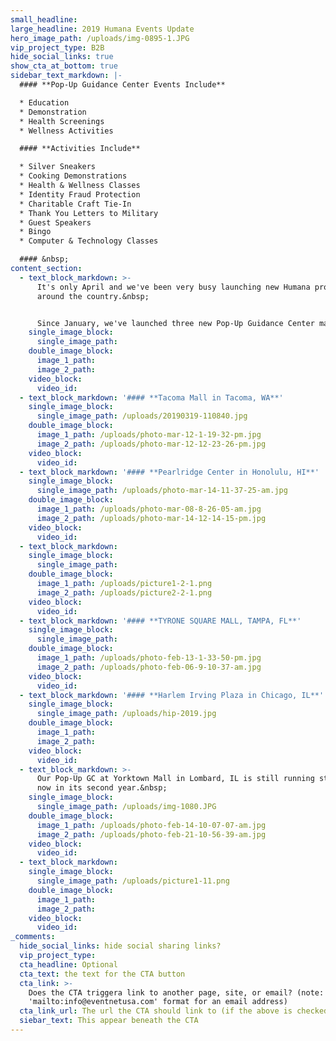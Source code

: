 ```yaml
---
small_headline:
large_headline: 2019 Humana Events Update
hero_image_path: /uploads/img-0895-1.JPG
vip_project_type: B2B
hide_social_links: true
show_cta_at_bottom: true
sidebar_text_markdown: |-
  #### **Pop-Up Guidance Center Events Include**

  * Education
  * Demonstration
  * Health Screenings
  * Wellness Activities

  #### **Activities Include**

  * Silver Sneakers
  * Cooking Demonstrations
  * Health & Wellness Classes
  * Identity Fraud Protection
  * Charitable Craft Tie-In
  * Thank You Letters to Military
  * Guest Speakers
  * Bingo
  * Computer & Technology Classes

  #### &nbsp;
content_section:
  - text_block_markdown: >-
      It's only April and we've been very busy launching new Humana programs
      around the country.&nbsp;


      Since January, we've launched three new Pop-Up Guidance Center markets.
    single_image_block:
      single_image_path:
    double_image_block:
      image_1_path:
      image_2_path:
    video_block:
      video_id:
  - text_block_markdown: '#### **Tacoma Mall in Tacoma, WA**'
    single_image_block:
      single_image_path: /uploads/20190319-110840.jpg
    double_image_block:
      image_1_path: /uploads/photo-mar-12-1-19-32-pm.jpg
      image_2_path: /uploads/photo-mar-12-12-23-26-pm.jpg
    video_block:
      video_id:
  - text_block_markdown: '#### **Pearlridge Center in Honolulu, HI**'
    single_image_block:
      single_image_path: /uploads/photo-mar-14-11-37-25-am.jpg
    double_image_block:
      image_1_path: /uploads/photo-mar-08-8-26-05-am.jpg
      image_2_path: /uploads/photo-mar-14-12-14-15-pm.jpg
    video_block:
      video_id:
  - text_block_markdown:
    single_image_block:
      single_image_path:
    double_image_block:
      image_1_path: /uploads/picture1-2-1.png
      image_2_path: /uploads/picture2-2-1.png
    video_block:
      video_id:
  - text_block_markdown: '#### **TYRONE SQUARE MALL, TAMPA, FL**'
    single_image_block:
      single_image_path:
    double_image_block:
      image_1_path: /uploads/photo-feb-13-1-33-50-pm.jpg
      image_2_path: /uploads/photo-feb-06-9-10-37-am.jpg
    video_block:
      video_id:
  - text_block_markdown: '#### **Harlem Irving Plaza in Chicago, IL**'
    single_image_block:
      single_image_path: /uploads/hip-2019.jpg
    double_image_block:
      image_1_path:
      image_2_path:
    video_block:
      video_id:
  - text_block_markdown: >-
      Our Pop-Up GC at Yorktown Mall in Lombard, IL is still running strong too,
      now in its second year.&nbsp;
    single_image_block:
      single_image_path: /uploads/img-1080.JPG
    double_image_block:
      image_1_path: /uploads/photo-feb-14-10-07-07-am.jpg
      image_2_path: /uploads/photo-feb-21-10-56-39-am.jpg
    video_block:
      video_id:
  - text_block_markdown:
    single_image_block:
      single_image_path: /uploads/picture1-11.png
    double_image_block:
      image_1_path:
      image_2_path:
    video_block:
      video_id:
_comments:
  hide_social_links: hide social sharing links?
  vip_project_type:
  cta_headline: Optional
  cta_text: the text for the CTA button
  cta_link: >-
    Does the CTA triggera link to another page, site, or email? (note: use
    'mailto:info@eventnetusa.com' format for an email address)
  cta_link_url: The url the CTA should link to (if the above is checked)
  siebar_text: This appear beneath the CTA
---
```


